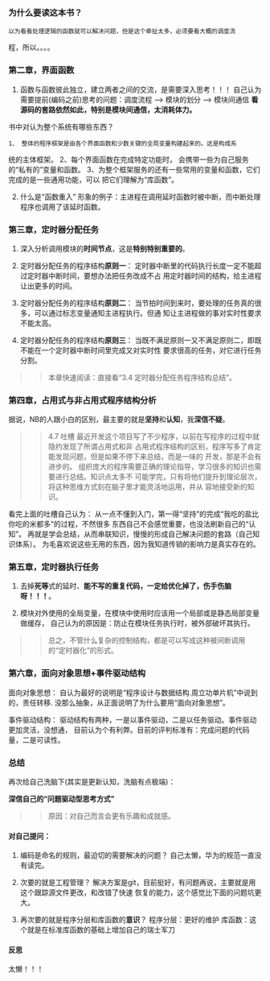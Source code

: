 ### 为什么要读这本书？

    以为看看处理逻辑的函数就可以解决问题，但是这个牵扯太多，必须要看大概的调度流
程，所以。。。。

### 第二章，界面函数

1. 函数与函数彼此独立，建立两者之间的交流，是需要深入思考！！！
    自己认为需要提前(编码之前)思考的问题：调度流程 --> 模块的划分 --> 模块间通信
**看源码的套路依然如此，特别是模块间通信，太消耗体力。**

书中对认为整个系统有哪些东西？
>> 
    1、 整体的程序框架是由各个界面函数和少数关键的全局变量构建起来的。这是构成系
统的主体框架。
    2、每个界面函数在完成特定功能时， 会携带一些为自己服务的“私有的”变量和函数。
    3、为整个框架服务的还有一些常用的变量和函数，它们完成的是一些通用功能，可以
把它们理解为“库函数”。

2. 什么是“函数重入”
形象的例子：主进程在调用延时函数时被中断，而中断处理程序也调用了该延时函数。

### 第三章，定时器分配任务

1. 深入分析调用模块的**时间节点**，这是**特别特别重要的**。

2. 定时器分配任务的程序结构**原则一**：
    定时器中断里的代码执行长度一定不能超过定时器中断时间，要想办法把任务改成不占
用定时器时间的结构，给主进程让出更多的时间。

3. 定时器分配任务的程序结构**原则二**：
    当节拍时间到来时，要处理的任务真的很多，可以通过标志变量通知主进程执行。但通
知让主进程做的事对实时性要求不能太高。

4. 定时器分配任务的程序结构**原则三**：
    当既不满足原则一又不满足原则二，即既不能在一个定时器中断时间里完成又对实时性
要求很高的任务，对它进行任务分割。

>> 本章快速阅读：直接看“3.4 定时器分配任务程序结构总结”。

### 第四章，占用式与非占用式程序结构分析

据说，NB的人跟小白的区别，最主要的就是**坚持**和**认知**，我**深信不疑**。

>> 4.7 吐槽
    最近开发这个项目写了不少程序，以前在写程序的过程中就隐约发现了所谓占用式和非
占用式程序结构的区别，程序写多了肯定能发现问题，但是如果不停下来总结，而是一味的
开发，那是不会有进步的。
    组织庞大的程序需要正确的理论指导，学习很多的知识也需要进行总结。知识点太多不
可能学完，只有将他们提升到理论层次，将这种思维方式刻在脑子里才能灵活地运用，并从
容地接受新的知识。

看完上面的吐槽自己认为：
    从一点不懂到入门，第一得“坚持”的完成“我吃的盐比你吃的米都多”的过程，不然很多
东西自己不会感觉重要，也没法刷新自己的“认知”。
    再就是学会总结，从而串联知识，慢慢的形成自己解决问题的套路（自己知识体系）。
    为毛喜欢说这些无用的东西，因为我知道传销的影响力是真实存在的。

### 第五章，定时器执行任务

1. 去掉**死等**式的延时、**能不写的重复代码，一定给优化掉了，伤手伤脑呀！！！**。

2. 模块对外使用的全局变量，在模块中使用时应该用一个局部或是静态局部变量做缓存，
自己认为的原因是：防止在模块任务执行时，被外部破坏其执行。

>> 总之，不管什么复杂的控制结构，都是可以写成这种被间断调用的“定时器化”的形式。

### 第六章，面向对象思想+事件驱动结构

面向对象思想：
    自认为最好的说明是“程序设计与数据结构.周立功单片机”中说到的，责任转移.
没那么抽象，从正面说明了为什么要用“面向对象思想”。

事件驱动结构：
    驱动结构有两种，一是以事件驱动，二是以任务驱动。事件驱动更加灵活，没想通，
目前认为个有利弊。目前的评判标准有：完成问题的代码量，二是可读性。

### 总结

再次给自己洗脑下(其实是更新认知，洗脑有点极端)：

**深信自己的“问题驱动型思考方式”**
>> 原因：对自己而言会更有乐趣和成就感。

#### 对自己提问：

1. 编码是命名的规则，最迫切的需要解决的问题？
自己太懒，华为的规范一直没有读完。

2. 次要的就是工程管理？
解决方案是git，目前挺好，有问题再说，主要就是用这个跟踪源文件更改，和改错了快速
恢复的能力，这个感觉比下面的问题坑更大。

3. 再次要的就是程序分层和库函数的**意识**？
程序分层：更好的维护
库函数：这个就是在标准库函数的基础上增加自己的瑞士军刀

#### 反思

太懒！！！

